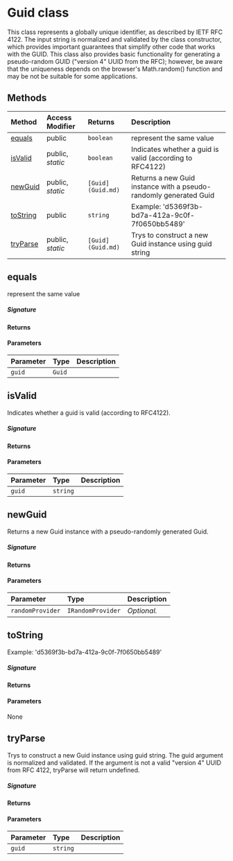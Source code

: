 # Guid class

This class represents a globally unique identifier, as described by 
IETF RFC 4122. The input string is normalized and validated by the class 
constructor, which provides important guarantees that simplify other code 
that works with the GUID. This class also provides basic functionality 
for generating a pseudo-random GUID ("version 4" UUID from the RFC); 
however, be aware that the uniqueness depends on the browser's 
Math.random() function and may be not be suitable for some applications. 






## Methods

| Method	   | Access Modifier | Returns	| Description|
|:-------------|:----|:-------|:-----------|
|[equals](#equals)     | public | `boolean` | represent the same value |
|[isValid](#isvalid)     | public, _static_ | `boolean` | Indicates whether a guid is valid (according to RFC4122) |
|[newGuid](#newguid)     | public, _static_ | `[Guid](Guid.md)` | Returns a new Guid instance with a pseudo-randomly generated Guid |
|[toString](#tostring)     | public | `string` | Example: 'd5369f3b-bd7a-412a-9c0f-7f0650bb5489' |
|[tryParse](#tryparse)     | public, _static_ | `[Guid](Guid.md)` | Trys to construct a new Guid instance using guid string |




## equals

represent the same value

##### Signature

#### Returns

#### Parameters


| Parameter	   | Type    | Description |
|:-------------|:---------------|:------------|
| `guid`    | `Guid` |  |


## isValid

Indicates whether a guid is valid (according to RFC4122). 


##### Signature

#### Returns

#### Parameters


| Parameter	   | Type    | Description |
|:-------------|:---------------|:------------|
| `guid`    | `string` |  |


## newGuid

Returns a new Guid instance with a pseudo-randomly generated Guid. 


##### Signature

#### Returns

#### Parameters


| Parameter	   | Type    | Description |
|:-------------|:---------------|:------------|
| `randomProvider`    | `IRandomProvider` | _Optional._ |


## toString

Example: 'd5369f3b-bd7a-412a-9c0f-7f0650bb5489'

##### Signature

#### Returns

#### Parameters
None


## tryParse

Trys to construct a new Guid instance using guid string. The guid argument 
is normalized and validated. If the argument is not a valid "version 4" UUID from 
RFC 4122, tryParse will return undefined. 


##### Signature

#### Returns

#### Parameters


| Parameter	   | Type    | Description |
|:-------------|:---------------|:------------|
| `guid`    | `string` |  |

